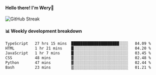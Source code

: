 #### Hello there! I'm Wery👋


![GitHub Streak](https://github-readme-streak-stats.herokuapp.com/?user=weryzebra-yue&theme=swift&hide_border=false&include_all_commits=true)



#### 📊 Weekly development breakdown
<!--START_SECTION:waka-->

```txt
TypeScript   27 hrs 15 mins  █████████████████████░░░░   84.09 %
HTML         1 hr 21 mins    █░░░░░░░░░░░░░░░░░░░░░░░░   04.20 %
JavaScript   1 hr 7 mins     █░░░░░░░░░░░░░░░░░░░░░░░░   03.45 %
CSS          48 mins         ▓░░░░░░░░░░░░░░░░░░░░░░░░   02.48 %
Python       47 mins         ▓░░░░░░░░░░░░░░░░░░░░░░░░   02.44 %
Bash         23 mins         ▒░░░░░░░░░░░░░░░░░░░░░░░░   01.21 %
```

<!--END_SECTION:waka-->
